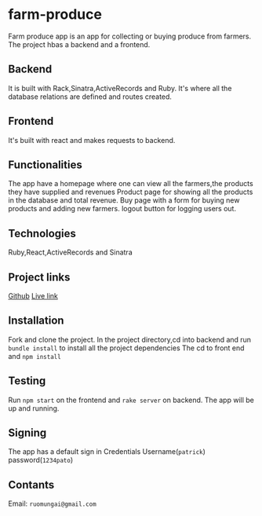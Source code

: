 # farm-produce

Farm produce app is an app for collecting or buying produce from farmers.
The project hbas a backend and a frontend.

## Backend

It is built with Rack,Sinatra,ActiveRecords and Ruby.
It's where all the database relations are defined and routes created.

## Frontend

It's built with react and makes requests to backend.

## Functionalities

The app have a homepage where one can view all the farmers,the products they have supplied and revenues
Product page for showing all the products in the database and total revenue.
Buy page with a form for buying new products and adding new farmers.
logout button for logging users out.

## Technologies

Ruby,React,ActiveRecords and Sinatra

## Project links

[Github](https://github.com/ruo-mungai/farm-produce)
[Live link](ruo-mungai.github.io/famer-app/)

## Installation

Fork and clone the project.
In the project directory,cd into backend and run `bundle install` to install all the project dependencies
The cd to front end and `npm install`

## Testing

Run `npm start` on the frontend and `rake server` on backend.
The app will be up and running.

## Signing

The app has a default sign in Credentials
Username(`patrick`) password(`1234pato`)

## Contants

Email: `ruomungai@gmail.com`

